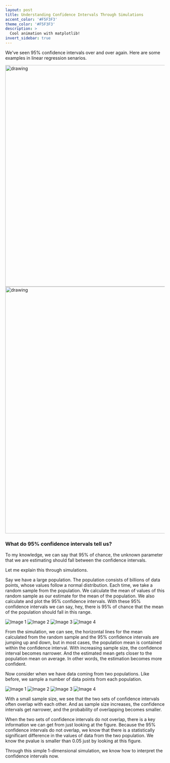 ```yaml
---
layout: post
title: Understanding Confidence Intervals Through Simulations
accent_color: '#F5F3F3'
theme_color: '#F5F3F3'
description: >
  Cool animation with matplotlib!
invert_sidebar: true
---
```


We've seen 95% confidence intervals over and over again. Here are some examples in linear regression senarios.

<img src="../blogs/20230430_confidence_intervals/CI_negative_hetero_v1.gif" alt="drawing" width="700"/>
<img src="../blogs/20230430_confidence_intervals/CI_positive_hetero_v1.gif" alt="drawing" width="780"/>

### What do 95% confidence intervals tell us?

To my knowledge, we can say that 95% of chance, the unknown parameter that we are estimating should fall between the confidence intervals.

Let me explain this through simulations.

Say we have a large population. The population consists of billions of data points, whose values follow a normal distribution. Each time, we take a random sample from the population. We calculate the mean of values of this random sample as our estimate for the mean of the population. We also calculate and plot the 95% confidence intervals. With these 95% confidence intervals we can say, hey, there is 95% of chance that the mean of the population should fall in this range.

![Image 1](../blogs/20230430_confidence_intervals/confidence_intervals_s_sample.gif)
![Image 2](../blogs/20230430_confidence_intervals/confidence_intervals_m_sample.gif)
![Image 3](../blogs/20230430_confidence_intervals/confidence_intervals_l_sample.gif)
![Image 4](../blogs/20230430_confidence_intervals/confidence_intervals_xl_sample.gif)


From the simulation, we can see, the horizontal lines for the mean calculated from the random sample and the 95% confidence intervals are jumping up and down, but in most cases, the population mean is contained within the confidence interval. With increasing sample size, the confidence interval becomes narrower. And the estimated mean gets closer to the population mean on average. In other words, the estimation becomes more confident.

Now consider when we have data coming from two populations. Like before, we sample a number of data points from each population. 

![Image 1](../blogs/20230430_confidence_intervals/confidence_intervals_two_distribution_s_sample.gif)
![Image 2](../blogs/20230430_confidence_intervals/confidence_intervals_two_distribution_m_sample.gif)
![Image 3](../blogs/20230430_confidence_intervals/confidence_intervals_two_distribution_l_sample.gif)
![Image 4](../blogs/20230430_confidence_intervals/confidence_intervals_two_distribution_xl_sample.gif)


With a small sample size, we see that the two sets of confidence intervals often overlap with each other. And as sample size increases, the confidence intervals get narrower, and the probability of overlapping becomes smaller.

When the two sets of confidence intervals do not overlap, there is a key information we can get from just looking at the figure.
Because the 95% confidence intervals do not overlap, we know that there is a statistically significant difference in the values of data from the two population. We know the pvalue is smaller than 0.05 just by looking at this figure.

Through this simple 1-dimensional simulation, we know how to interpret the confidence intervals now. 
